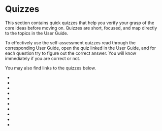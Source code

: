 # Quizzes

This section contains quick quizzes that help you verify your grasp of the core ideas before moving on. 
Quizzes are short, focused, and map directly to the topics in the User Guide.

To effectively use the self-assessment quizzes read through the corresponding User Guide, open the quiz linked in the User Guide,
and for each question try to figure out the correct answer. You will know immediately if you are correct or not.

You may also find links to the quizzes below.

- [](creating-custom-bodies-quiz)
- [](loading-worlds-quiz)
- [](visualizing-worlds-quiz)
- [](world-structure-manipulation-quiz)
- [](semantic-annotations-quiz)
- [](world-state-manipulation-quiz)
- [](regions-quiz)
- [](factories-quiz)
- [](persistence-of-annotated-worlds-quiz)
- [](graph-of-convex-sets-quiz)